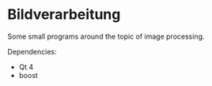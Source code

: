 # Bildverarbeitung

Some small programs around the topic of image processing.

Dependencies:

* Qt 4
* boost

